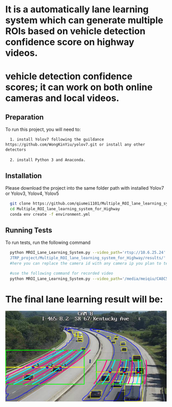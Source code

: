 # It is a automatically lane learning system which can generate multiple ROIs based on vehicle detection confidence score on highway videos.
# vehicle detection confidence scores; it can work on both online cameras and local videos.


## Preparation

To run this project, you will need to:

      1. install Yolov7 following the guildance https://github.com/WongKinYiu/yolov7.git or install any other detectors
        
      2. install Python 3 and Anaconda. 
      



## Installation

Please download the project into the same folder path with installed Yolov7 or Yolov3, Yolov4, Yolov5

```bash
  git clone https://github.com/qiumei1101/Multiple_ROI_lane_learning_system_for_Highway.git
  cd Multiple_ROI_lane_learning_system_for_Highway
  conda env create -f environment.yml
```

## Running Tests

To run tests, run the following command

```bash
  python MROI_Lane_Learning_System.py --video_path='rtsp://10.6.25.24' --saving_path='/home/meiqiu@ads.iu.edu/
  JTRP_project/Multiple_ROI_lane_learning_system_for_Highway/results/' --detector='YOLO_v7' 
  #here you can replace the camera id with any camera ip you plan to test
```
```bash
  #use the following command for recorded video
  python MROI_Lane_Learning_System.py --video_path='/media/meiqiu/CA8C57E38C57C919/MEIREQUESTEDVIDEOS/sunny/1-065-115-5-1+2020-09-05+14.42.mp4' --saving_path='/home/meiqiu@ads.iu.edu/JTRP_project/Multiple_ROI_lane_learning_system_for_Highway/results/' --detector='YOLO_v7' 
```

# The final lane learning result will be:
![alt text](./results/1-465-008-2-1+2020-08-10+14.50/1_lane_learning_in_multiple_ROI.png?raw=true)

